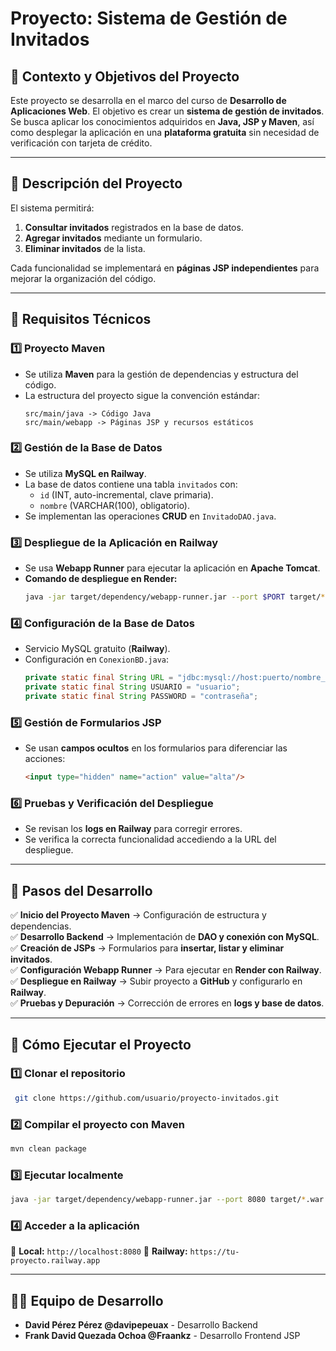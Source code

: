 # Proyecto: Sistema de Gestión de Invitados

## 📌 Contexto y Objetivos del Proyecto
Este proyecto se desarrolla en el marco del curso de **Desarrollo de Aplicaciones Web**. El objetivo es crear un **sistema de gestión de invitados**.
Se busca aplicar los conocimientos adquiridos en **Java, JSP y Maven**, así como desplegar la aplicación en una **plataforma gratuita** sin necesidad de verificación con tarjeta de crédito.

---

## 📝 Descripción del Proyecto
El sistema permitirá:
1. **Consultar invitados** registrados en la base de datos.
2. **Agregar invitados** mediante un formulario.
3. **Eliminar invitados** de la lista.

Cada funcionalidad se implementará en **páginas JSP independientes** para mejorar la organización del código.

---

## 🔧 Requisitos Técnicos
### **1️⃣ Proyecto Maven**
- Se utiliza **Maven** para la gestión de dependencias y estructura del código.
- La estructura del proyecto sigue la convención estándar:
  ```
  src/main/java -> Código Java
  src/main/webapp -> Páginas JSP y recursos estáticos
  ```

### **2️⃣ Gestión de la Base de Datos**
- Se utiliza **MySQL en Railway**.
- La base de datos contiene una tabla `invitados` con:
  - `id` (INT, auto-incremental, clave primaria).
  - `nombre` (VARCHAR(100), obligatorio).
- Se implementan las operaciones **CRUD** en `InvitadoDAO.java`.

### **3️⃣ Despliegue de la Aplicación en Railway**
- Se usa **Webapp Runner** para ejecutar la aplicación en **Apache Tomcat**.
- **Comando de despliegue en Render:**
  ```sh
  java -jar target/dependency/webapp-runner.jar --port $PORT target/*.war
  ```

### **4️⃣ Configuración de la Base de Datos**
- Servicio MySQL gratuito (**Railway**).
- Configuración en `ConexionBD.java`:
  ```java
  private static final String URL = "jdbc:mysql://host:puerto/nombre_bd?autoReconnect=true&useSSL=false";
  private static final String USUARIO = "usuario";
  private static final String PASSWORD = "contraseña";
  ```

### **5️⃣ Gestión de Formularios JSP**
- Se usan **campos ocultos** en los formularios para diferenciar las acciones:
  ```html
  <input type="hidden" name="action" value="alta"/>
  ```

### **6️⃣ Pruebas y Verificación del Despliegue**
- Se revisan los **logs en Railway** para corregir errores.
- Se verifica la correcta funcionalidad accediendo a la URL del despliegue.

---

## 📌 Pasos del Desarrollo
✅ **Inicio del Proyecto Maven** → Configuración de estructura y dependencias.  
✅ **Desarrollo Backend** → Implementación de **DAO y conexión con MySQL**.  
✅ **Creación de JSPs** → Formularios para **insertar, listar y eliminar invitados**.  
✅ **Configuración Webapp Runner** → Para ejecutar en **Render con Railway**.  
✅ **Despliegue en Railway** → Subir proyecto a **GitHub** y configurarlo en **Railway**.  
✅ **Pruebas y Depuración** → Corrección de errores en **logs y base de datos**.  

---

## 🚀 Cómo Ejecutar el Proyecto
### **1️⃣ Clonar el repositorio**
```sh
 git clone https://github.com/usuario/proyecto-invitados.git
```

### **2️⃣ Compilar el proyecto con Maven**
```sh
mvn clean package
```

### **3️⃣ Ejecutar localmente**
```sh
java -jar target/dependency/webapp-runner.jar --port 8080 target/*.war
```

### **4️⃣ Acceder a la aplicación**
📌 **Local:** `http://localhost:8080`
📌 **Railway:** `https://tu-proyecto.railway.app`

---

## **👨‍💻 Equipo de Desarrollo**
- **David Pérez Pérez @davipepeuax** - Desarrollo Backend
- **Frank David Quezada Ochoa @Fraankz** - Desarrollo Frontend JSP


